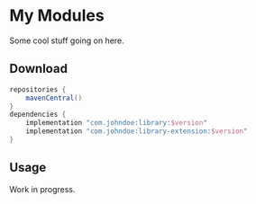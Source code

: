 # My Modules

Some cool stuff going on here.

## Download

```gradle
repositories {
    mavenCentral()
}
dependencies {
    implementation "com.johndoe:library:$version"
    implementation "com.johndoe:library-extension:$version"
}
```

## Usage

Work in progress.
